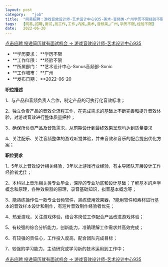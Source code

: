 ```yaml
---
layout:	post
category:	"job"
title:	"网易招聘：游戏音效设计师-艺术设计中心935-美术-音频类-广州学历不限经验不限"
tags:	[网易,招聘,面试,找工作,工作,内推,美术,音频类,广州,学历不限,经验不限]
date:	2022-06-20
---
```


[点击应聘 投递简历就有面试机会 ->  游戏音效设计师-艺术设计中心935](http://mobile.bole.netease.com/bole/boleDetail?id=40985&employeeId=346f03c3cda5f04c&key=all)



- **学历要求： **学历不限
- **工作年限： **经验不限
- **所属部门： **艺术设计中心-Sonus音频部-Sonic
- **工作城市： **广州
- **发布日期： **2022-06-20



**职位描述**



1、与产品和音频负责人合作，制定产品的可执行化音效标准；

2、独立负责产品的音效全流程工作，在完成需求的基础上不断完善和提升音效体验，对游戏音效进行整体质量把控；

3、确保所负责产品及音效需求，从前期设计到最终效果呈现均达到质量要求

4、关注配乐、关注音频整体的游戏听觉体验，并未音效和音乐的配合提出优化方案；



**职位要求**



1、5年以上音效设计相关经验，3年以上游戏行业经验，有主导团队开展设计工作经验者尤佳；

2、本科以上音乐相关类专业毕业，深厚的专业功底和设计基础；了解基本的声学概念和原理，各种效果器的原理，录音基础知识，拟音基本概念等；

3、能熟练操作任一款专业音频软件，熟练使用效果器，?能用软件和素材进行基本的音效样本设计和制作，有短片音效制作经验者优先；

4、热爱游戏，关注游戏体验，结合本岗位工作配合产品改进游戏体验；

5、有较强的综合分析能力，创新能力，准确理解工作需求并高效完成；

6、有较强的责任心，工作投入度高，配合团队完成目标；

7、较强的学习能力，主动研究或学习新的技术运用到工作中；



[点击应聘 投递简历就有面试机会 ->  游戏音效设计师-艺术设计中心935](http://mobile.bole.netease.com/bole/boleDetail?id=40985&employeeId=346f03c3cda5f04c&key=all)
